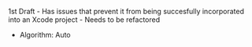 1st Draft - Has issues that prevent it from being succesfully incorporated into an Xcode project - Needs to be refactored

* Algorithm: Auto
